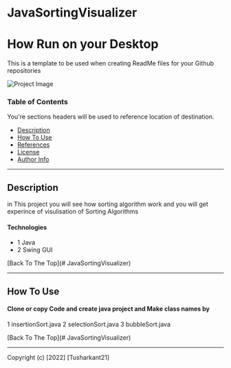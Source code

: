 # JavaSortingVisualizer

# How Run on your Desktop
This is a template to be used when creating ReadMe files for your Github repositories

![Project Image](https://drive.google.com/file/d/1EmcHHYFl6rw1O3oc_6jJsRCYX_wMmD1F/view?usp=sharing)



### Table of Contents
You're sections headers will be used to reference location of destination.

- [Description](#description)
- [How To Use](#how-to-use)
- [References](#references)
- [License](#license)
- [Author Info](#author-info)

---

## Description

in This project you will see how sorting algorithm work and you will get experince of visulisation of Sorting Algorithms

#### Technologies

- 1 Java
- 2 Swing GUI

[Back To The Top](# JavaSortingVisualizer)

---

## How To Use

#### Clone or copy Code and create java project and Make class names by
1 insertionSort.java
2 selectionSort.java
3 bubbleSort.java



   
[Back To The Top](# JavaSortingVisualizer)



---



Copyright (c) [2022] [Tusharkant21]


